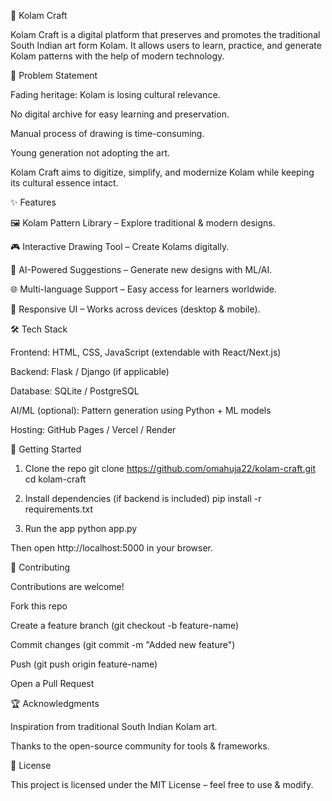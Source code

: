 🎨 Kolam Craft

Kolam Craft is a digital platform that preserves and promotes the traditional South Indian art form Kolam.
It allows users to learn, practice, and generate Kolam patterns with the help of modern technology.

📌 Problem Statement

Fading heritage: Kolam is losing cultural relevance.

No digital archive for easy learning and preservation.

Manual process of drawing is time-consuming.

Young generation not adopting the art.

Kolam Craft aims to digitize, simplify, and modernize Kolam while keeping its cultural essence intact.

✨ Features

🖼️ Kolam Pattern Library – Explore traditional & modern designs.

🎮 Interactive Drawing Tool – Create Kolams digitally.

🤖 AI-Powered Suggestions – Generate new designs with ML/AI.

🌐 Multi-language Support – Easy access for learners worldwide.

📱 Responsive UI – Works across devices (desktop & mobile).

🛠️ Tech Stack

Frontend: HTML, CSS, JavaScript (extendable with React/Next.js)

Backend: Flask / Django (if applicable)

Database: SQLite / PostgreSQL

AI/ML (optional): Pattern generation using Python + ML models

Hosting: GitHub Pages / Vercel / Render

🚀 Getting Started
1. Clone the repo
git clone https://github.com/omahuja22/kolam-craft.git
cd kolam-craft

2. Install dependencies (if backend is included)
pip install -r requirements.txt

3. Run the app
python app.py


Then open http://localhost:5000
 in your browser.

🤝 Contributing

Contributions are welcome!

Fork this repo

Create a feature branch (git checkout -b feature-name)

Commit changes (git commit -m "Added new feature")

Push (git push origin feature-name)

Open a Pull Request

🏆 Acknowledgments

Inspiration from traditional South Indian Kolam art.

Thanks to the open-source community for tools & frameworks.

📜 License

This project is licensed under the MIT License – feel free to use & modify.

